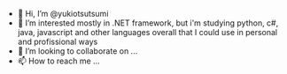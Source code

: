- 👋 Hi, I’m @yukiotsutsumi
- 👀 I’m interested mostly in .NET framework, but i'm studying python, c#, java, javascript and other languages overall that I could use in personal and profissional ways
- 💞️ I’m looking to collaborate on ...
- 📫 How to reach me ...

<!---
yukiotsutsumi/yukiotsutsumi is a ✨ special ✨ repository because its `README.md` (this file) appears on your GitHub profile.
You can click the Preview link to take a look at your changes.
--->
